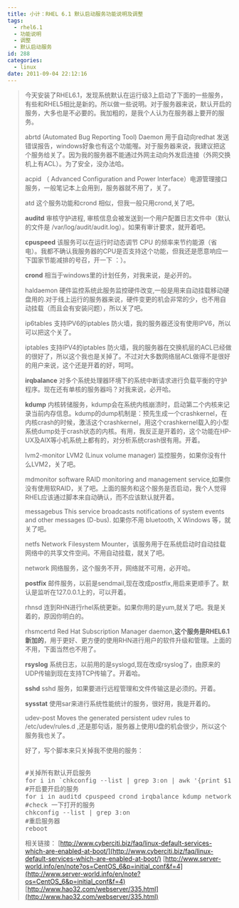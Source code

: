 ```yaml
---
title: 小计：RHEL 6.1 默认启动服务功能说明及调整
tags:
  - rhel6.1
  - 功能说明
  - 调整
  - 默认启动服务
id: 288
categories:
  - linux
date: 2011-09-04 22:12:16
---
```


<blockquote>今天安装了RHEL6.1，发现系统默认在运行级3上启动了下面的一些服务，有些和RHEL5相比是新的。所以做一些说明。对于服务器来说，默认开启的服务，大多也是不必要的。我加粗的，是我个人认为在服务器上要开的服务。

abrtd  (Automated Bug Reporting Tool) Daemon 用于自动向redhat 发送错误报告，windows好象也有这个功能喔。对于服务器来说，我建议把这个服务给关了。因为我的服务器不能通过外网主动向外发启连接（外网交换机上有ACL）。为了安全，没办法哈。

acpid （ Advanced Configuration and Power Interface）电源管理接口服务，一般笔记本上会用到，服务器就不用了，关了。

atd 这个服务功能和crond 相似，但我一般只用crond,关了吧。

**auditd** 审核守护进程, 审核信息会被发送到一个用户配置日志文件中（默认的文件是 /var/log/audit/audit.log）。如果有审计要求，就开着吧。

**cpuspeed** 该服务可以在运行时动态调节 CPU 的频率来节约能源（省电）。我都不确认我服务器的CPU是否支持这个功能，但我还是愿意响应一下国家节能减排的号召，开一下 ：）。

**crond** 相当于windows里的计划任务，对我来说，是必开的。

haldaemon  硬件监控系统此服务监控硬件改变,一般是用来自动挂载移动硬盘用的.对于线上运行的服务器来说，硬件变更的机会非常的少，也不用自动挂载（而且会有安装问题），所以关了吧。

ip6tables 支持IPV6的iptables 防火墙，我的服务器还没有使用IPV6，所以可以把这个关了。

iptables  支持IPV4的iptables 防火墙，我的服务器在交换机层的ACL已经做的很好了，所以这个我也是关掉了。不过对大多数网络层ACL做得不是很好的用户来说，这个还是开着的好，呵呵。

**irqbalance** 对多个系统处理器环境下的系统中断请求进行负载平衡的守护程序。现在还有单核的服务器吗？对我来说，必开哈。

**kdump**  内核转储服务，kdump会在系统内核崩溃时，启动第二个内核来记录当前内存信息。kdump的dump机制是：预先生成一个crashkernel，在内核crash的时候，激活这个crashkernel，用这个crashkernel载入的小型系统dump处于crash状态的内核。有用，我反正是开着的，这个功能在HP-UX及AIX等小机系统上都有的，对分析系统crash很有用。开着。

lvm2-monitor  LVM2 (Linux volume manager) 监控服务，如果你没有什么LVM2，关了吧。

mdmonitor  software RAID monitoring and management service,如果你没有使用软RAID，关了吧。上面的服务和这个服务是否启动，我个人觉得RHEL应该通过脚本来自动确认，而不应该默认就开着。

messagebus   This service broadcasts notifications of system events and other messages (D-bus).  如果你不用 bluetooth, X Windows 等，就关了吧。

netfs   Network Filesystem Mounter，该服务用于在系统启动时自动挂载网络中的共享文件空间。不用自动挂载，就关了吧。

network  网络服务，这个服务不开，网络就不可用，必开哈。

**postfix**  邮件服务，以前是sendmail,现在改成postfix,用启来更顺手了。默认是监听在127.0.0.1上的，可以开着。

rhnsd  连到RHN进行rhel系统更新。如果你用的是yum,就关了吧。我是关着的，原因你明白的。

rhsmcertd  Red Hat Subscription Manager daemon,**这个服务是RHEL6.1新加的**，用于更好、更方便的使用RHN进行用户的软件升级和管理。上面的不用，下面当然也不用了。

**rsyslog**  系统日志，以前用的是syslogd,现在改成rsyslog了，由原来的UDP传输到现在支持TCP传输了。开着哈。

**sshd**  sshd 服务，如果要进行远程管理和文件传输这是必须的。开着。

**sysstat**  使用sar来进行系统性能统计的服务，很好用，我是开着的。

udev-post  Moves the generated persistent udev rules to /etc/udev/rules.d ,还是那句话，服务器上使用U盘的机会很少，所以这个服务我也关了。

好了，写个脚本来只关掉我不使用的服务：
<pre class="blush: php">

#关掉所有默认开启服务
for i in `chkconfig --list | grep 3:on | awk '{print $1}'`; do echo $i; chkconfig $i off; done
#开启要开启的服务
for i in auditd cpuspeed crond irqbalance kdump network postfix rsyslog sshd sysstat; do echo $i ; chkconfig $i on; done
#check 一下打开的服务
chkconfig --list | grep 3:on
#重启服务器
reboot
</pre>

相关链接：
[http://www.cyberciti.biz/faq/linux-default-services-which-are-enabled-at-boot/](http://www.cyberciti.biz/faq/linux-default-services-which-are-enabled-at-boot/)
[http://www.server-world.info/en/note?os=CentOS_6&p=initial_conf&f=4](http://www.server-world.info/en/note?os=CentOS_6&p=initial_conf&f=4)
[http://www.hao32.com/webserver/335.html](http://www.hao32.com/webserver/335.html)